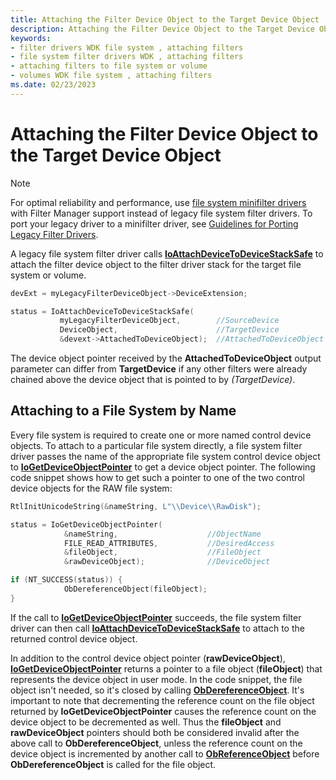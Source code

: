 ```yaml
---
title: Attaching the Filter Device Object to the Target Device Object
description: Attaching the Filter Device Object to the Target Device Object
keywords:
- filter drivers WDK file system , attaching filters
- file system filter drivers WDK , attaching filters
- attaching filters to file system or volume
- volumes WDK file system , attaching filters
ms.date: 02/23/2023
---
```


# Attaching the Filter Device Object to the Target Device Object

> [!NOTE]
> For optimal reliability and performance, use [file system minifilter drivers](./filter-manager-concepts.md) with Filter Manager support instead of legacy file system filter drivers. To port your legacy driver to a minifilter driver, see [Guidelines for Porting Legacy Filter Drivers](guidelines-for-porting-legacy-filter-drivers.md).

A legacy file system filter driver calls [**IoAttachDeviceToDeviceStackSafe**](/windows-hardware/drivers/ddi/ntddk/nf-ntddk-ioattachdevicetodevicestacksafe) to attach the filter device object to the filter driver stack for the target file system or volume.

```cpp
devExt = myLegacyFilterDeviceObject->DeviceExtension;

status = IoAttachDeviceToDeviceStackSafe(
           myLegacyFilterDeviceObject,        //SourceDevice
           DeviceObject,                      //TargetDevice
           &devext->AttachedToDeviceObject);  //AttachedToDeviceObject
```

The device object pointer received by the **AttachedToDeviceObject** output parameter can differ from **TargetDevice** if any other filters were already chained above the device object that is pointed to by *(TargetDevice)*.

## Attaching to a File System by Name

Every file system is required to create one or more named control device objects. To attach to a particular file system directly, a file system filter driver passes the name of the appropriate file system control device object to [**IoGetDeviceObjectPointer**](/windows-hardware/drivers/ddi/wdm/nf-wdm-iogetdeviceobjectpointer) to get a device object pointer. The following code snippet shows how to get such a pointer to one of the two control device objects for the RAW file system:

```cpp
RtlInitUnicodeString(&nameString, L"\\Device\\RawDisk");

status = IoGetDeviceObjectPointer(
            &nameString,                    //ObjectName
            FILE_READ_ATTRIBUTES,           //DesiredAccess
            &fileObject,                    //FileObject
            &rawDeviceObject);              //DeviceObject

if (NT_SUCCESS(status)) {
            ObDereferenceObject(fileObject);
}
```

If the call to [**IoGetDeviceObjectPointer**](/windows-hardware/drivers/ddi/wdm/nf-wdm-iogetdeviceobjectpointer) succeeds, the file system filter driver can then call [**IoAttachDeviceToDeviceStackSafe**](/windows-hardware/drivers/ddi/ntddk/nf-ntddk-ioattachdevicetodevicestacksafe) to attach to the returned control device object.

In addition to the control device object pointer (**rawDeviceObject**), [**IoGetDeviceObjectPointer**](/windows-hardware/drivers/ddi/wdm/nf-wdm-iogetdeviceobjectpointer) returns a pointer to a file object (**fileObject**) that represents the device object in user mode. In the code snippet, the file object isn't needed, so it's closed by calling [**ObDereferenceObject**](/windows-hardware/drivers/ddi/wdm/nf-wdm-obdereferenceobject). It's important to note that decrementing the reference count on the file object returned by **IoGetDeviceObjectPointer** causes the reference count on the device object to be decremented as well. Thus the **fileObject** and **rawDeviceObject** pointers should both be considered invalid after the above call to **ObDereferenceObject**, unless the reference count on the device object is incremented by another call to [**ObReferenceObject**](/windows-hardware/drivers/ddi/wdm/nf-wdm-obfreferenceobject) before **ObDereferenceObject** is called for the file object.
